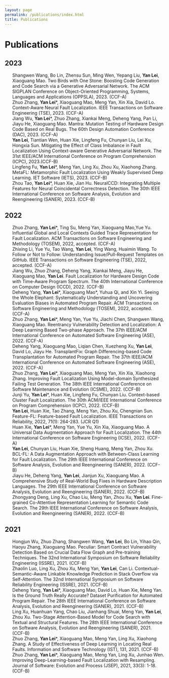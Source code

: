 ```yaml
---
layout: page
permalink: /publications/index.html
title: Publications
---
```


# Publications

## 2023

<UL style="LIST-STYLE-TYPE: none" class=pubs>
		
<LI> Shangwen Wang, Bo Lin, Zhensu Sun, Ming Wen, Yepang Liu, <strong>Yan Lei</strong>, Xiaoguang Mao. Two Birds with One Stone: Boosting Code Generation and Code Search via a Generative Adversarial Network. The ACM SIGPLAN Conference on Object-Oriented Programming, Systems, Languages and Applications (OPPSLA), 2023. (CCF-A)

<LI> Zhuo Zhang, <strong>Yan Lei</strong>*, Xiaoguang Mao, Meng Yan, Xin Xia, David Lo. Context-Aware Neural Fault Localization. IEEE Transactions on Software Engineering (TSE), 2023. (CCF-A)

<LI>  Jiang Wu, <strong>Yan Lei</strong>*, Zhuo Zhang, Xiankai Meng, Deheng Yang, Pan Li, Jiayu He, Xiaoguang Mao. Mantra: Mutation Testing of Hardware Design Code Based on Real Bugs. The 60th Design Automation Conference (DAC), 2023. (CCF-A)

<LI>  <strong>Yan Lei</strong>, Tiantian Wen, Huan Xie, Lingfeng Fu, Chunyan Liu, Lei Xu, Hongxia Sun. Mitigating the Effect of Class Imbalance in Fault Localization Using Context-aware Generative Adversarial Network. The 31st IEEE/ACM International Conference on Program Comprehension (ICPC), 2023.(CCF-B)

<LI>  Lingfeng Fu, <strong>Yan Lei</strong>*, Meng Yan, Ling Xu, Zhou Xu, Xiaohong Zhang. MetaFL: Metamorphic Fault Localization Using Weakly Supervised Deep Learning. IET Software (IETS), 2023. (CCF-B)

<LI>  Zhou Tao, <strong>Yan Lei</strong>*, Huan Xie, Jian Hu. NeuralCCD: Integrating Multiple Features for Neural Coincidental Correctness Detection. The 30th IEEE International Conference on Software Analysis, Evolution and Reengineering (SANER), 2023. (CCF-B)
</UL>

## 2022

<UL style="LIST-STYLE-TYPE: none" class=pubs>
		
<LI> Zhuo Zhang, <strong>Yan Lei</strong>*, Ting Su, Meng Yan, Xiaoguang Mao,Yue Yu. Influential Global and Local Contexts Guided Trace Representation for Fault Localization. ACM Transactions on Software Engineering and Methodology (TOSEM), 2022, accepted. (CCF-A)

<LI> Zhixing Li, Yue Yu, Tao Wang, <strong>Yan Lei</strong>, Ying Wang, Huaimin Wang. To Follow or Not to Follow: Understanding Issue/Pull-Request Templates on GitHub. IEEE Transactions on Software Engineering (TSE), 2022, accepted. (CCF-A)

<LI> Jiang Wu, Zhuo Zhang, Deheng Yang, Xiankai Meng, Jiayu He, Xiaoguang Mao, <strong>Yan Lei</strong>. Fault Localization for Hardware Design Code with Time-Aware Program Spectrum. The 40th International Conference on Computer Design (ICCD), 2022. (CCF-B)

<LI> Deheng Yang, <strong>Yan Lei</strong>*, Xiaoguang Mao*, Yuhua Qi, and Xin Yi. Seeing the Whole Elephant: Systematically Understanding and Uncovering Evaluation Biases in Automated Program Repair. ACM Transactions on Software Engineering and Methodology (TOSEM), 2022, accepted. (CCF-A)

<LI> Zhuo Zhang, <strong>Yan Lei</strong>*, Meng Yan, Yue Yu, Jiachi Chen, Shangwen Wang, Xiaoguang Mao. Reentrancy Vulnerability Detection and Localization: A Deep Learning Based Two-phase Approach. The 37th IEEE/ACM International Conference on Automated Software Engineering (ASE), 2022. (CCF-A)

<LI> Deheng Yang, Xiaoguang Mao, Liqian Chen, Xuezheng Xu, <strong>Yan Lei</strong>, David Lo, Jiayu He. TransplantFix: Graph Differencing-based Code Transplantation for Automated Program Repair. The 37th IEEE/ACM International Conference on Automated Software Engineering (ASE), 2022. (CCF-A)

<LI> Zhuo Zhang, <strong>Yan Lei</strong>*, Xiaoguang Mao, Meng Yan, Xin Xia, Xiaohong Zhang. Improving Fault Localization Using Model-domain Synthesized Failing Test Generation. The 38th IEEE International Conference on Software Maintenance and Evolution (ICSME), 2022. (CCF-B)

<LI> Junji Yu, <strong>Yan Lei</strong>*, Huan Xie, Lingfeng Fu, Chunyan Liu. Context-based Cluster Fault Localization. The 30th ACM/IEEE International Conference on Program Comprehension (ICPC), 2022. (CCF-B)

<LI> <strong>Yan Lei</strong>, Huan Xie, Tao Zhang, Meng Yan, Zhou Xu, Chengnian Sun. Feature-FL: Feature-based Fault Localization. IEEE Transactions on Reliability, 2022, 71(1): 264-283. (JCR Q1) 

<LI> Huan Xie, <strong>Yan Lei</strong>*, Meng Yan, Yue Yu, Xin Xia, Xiaoguang Mao. A Universal Data Augmentation Approach for Fault Localization. The 44th International Conference on Software Engineering (ICSE), 2022. (CCF-A)

<LI> <strong>Yan Lei</strong>, Chunyan Liu, Huan Xie, Sheng Huang, Meng Yan, Zhou Xu. BCL-FL: A Data Augmentation Approach with Between-Class Learning for Fault Localization. The 29th IEEE International Conference on Software Analysis, Evolution and Reengineering (SANER), 2022. (CCF-B)    

<LI> Jiayu He, Deheng Yang, <strong>Yan Lei</strong>, Jianjun Xu, Xiaoguang Mao. A Comprehensive Study of Real-World Bug Fixes in Hardware Description Languages. The 29th IEEE International Conference on Software Analysis, Evolution and Reengineering (SANER), 2022. (CCF-B)

<LI> Zhongyang Deng, Ling Xu, Chao Liu, Meng Yan, Zhou Xu, <strong>Yan Lei</strong>. Fine-grained Co-Attentive Representation Learning for Semantic Code Search. The 29th IEEE International Conference on Software Analysis, Evolution and Reengineering (SANER), 2022. (CCF-B)
</UL>

## 2021

<UL style="LIST-STYLE-TYPE: none" class=pubs>

<LI> Hongjun Wu, Zhuo Zhang, Shangwen Wang,  <strong>Yan Lei</strong>, Bo Lin, Yihao Qin, Haoyu Zhang, Xiaoguang Mao. Peculiar: Smart Contract Vulnerability Detection Based on Crucial Data Flow Graph and Pre-training Techniques. The 32nd International Symposium on Software Reliability Engineering (ISSRE), 2021. (CCF-B)

<LI> Zhaolin Luo, Ling Xu, Zhou Xu, Meng Yan, <strong>Yan Lei</strong>, Can Li. Contextual-Semantic-Aware Linkable Knowledge Prediction in Stack Overflow via Self-Attention. The 32nd International Symposium on Software Reliability Engineering (ISSRE), 2021. (CCF-B)

<LI> Deheng Yang,  <strong>Yan Lei</strong>*, Xiaoguang Mao, David Lo, Huan Xie, Meng Yan. Is the Ground Truth Really Accurate? Dataset Purification for Automated Program Repair. The 28th IEEE International Conference on Software Analysis, Evolution and Reengineering (SANER), 2021. (CCF-B)

<LI> Ling Xu, Huanhuan Yang, Chao Liu, Jianhang Shuai, Meng Yan, <strong>Yan Lei</strong>, Zhou Xu. Two-Stage Attention-Based Model for Code Search with Textual and Structural Features. The 28th IEEE International Conference on Software Analysis, Evolution and Reengineering (SANER), 2021. (CCF-B)

<LI> Zhuo Zhang, <strong>Yan Lei</strong>*, Xiaoguang Mao, Meng Yan, Ling Xu, Xiaohong Zhang. A Study of Effectiveness of Deep Learning in Locating Real Faults. Information and Software Technology (IST), 131, 2021. (CCF-B)

<LI> Zhuo Zhang, <strong>Yan Lei</strong>*, Xiaoguang Mao, Meng Yan, Ling Xu, Junhao Wen. Improving Deep-Learning-based Fault Localization with Resampling. Journal of Software: Evolution and Process (JSEP), 2021, 33(3): 1-18. (CCF-B)
</UL>
